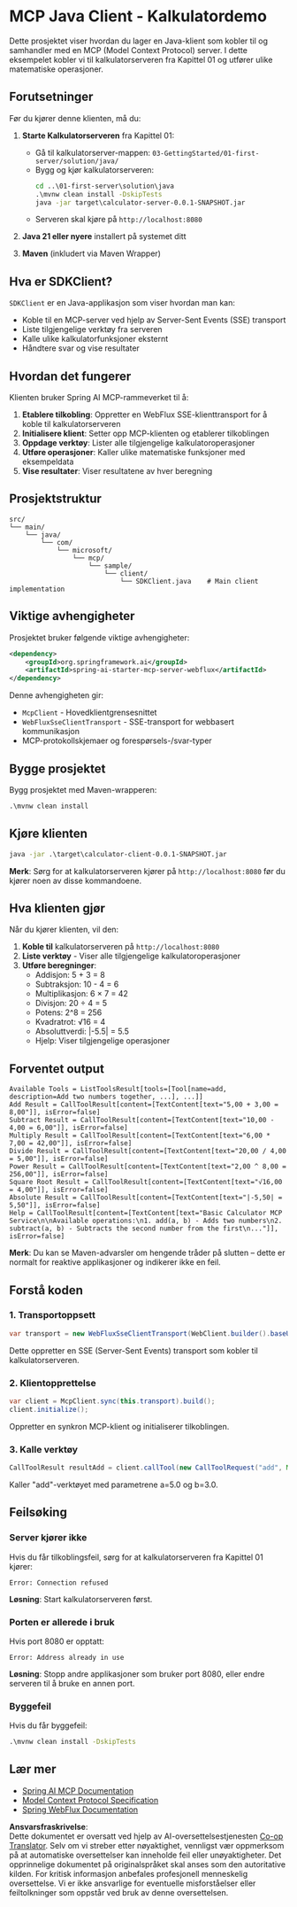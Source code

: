 <!--
CO_OP_TRANSLATOR_METADATA:
{
  "original_hash": "7074b9f4c8cd147c1c10f569d8508c82",
  "translation_date": "2025-07-13T18:35:17+00:00",
  "source_file": "03-GettingStarted/02-client/solution/java/README.md",
  "language_code": "no"
}
-->
# MCP Java Client - Kalkulatordemo

Dette prosjektet viser hvordan du lager en Java-klient som kobler til og samhandler med en MCP (Model Context Protocol) server. I dette eksempelet kobler vi til kalkulatorserveren fra Kapittel 01 og utfører ulike matematiske operasjoner.

## Forutsetninger

Før du kjører denne klienten, må du:

1. **Starte Kalkulatorserveren** fra Kapittel 01:
   - Gå til kalkulatorserver-mappen: `03-GettingStarted/01-first-server/solution/java/`
   - Bygg og kjør kalkulatorserveren:
     ```cmd
     cd ..\01-first-server\solution\java
     .\mvnw clean install -DskipTests
     java -jar target\calculator-server-0.0.1-SNAPSHOT.jar
     ```
   - Serveren skal kjøre på `http://localhost:8080`

2. **Java 21 eller nyere** installert på systemet ditt
3. **Maven** (inkludert via Maven Wrapper)

## Hva er SDKClient?

`SDKClient` er en Java-applikasjon som viser hvordan man kan:
- Koble til en MCP-server ved hjelp av Server-Sent Events (SSE) transport
- Liste tilgjengelige verktøy fra serveren
- Kalle ulike kalkulatorfunksjoner eksternt
- Håndtere svar og vise resultater

## Hvordan det fungerer

Klienten bruker Spring AI MCP-rammeverket til å:

1. **Etablere tilkobling**: Oppretter en WebFlux SSE-klienttransport for å koble til kalkulatorserveren
2. **Initialisere klient**: Setter opp MCP-klienten og etablerer tilkoblingen
3. **Oppdage verktøy**: Lister alle tilgjengelige kalkulatoroperasjoner
4. **Utføre operasjoner**: Kaller ulike matematiske funksjoner med eksempeldata
5. **Vise resultater**: Viser resultatene av hver beregning

## Prosjektstruktur

```
src/
└── main/
    └── java/
        └── com/
            └── microsoft/
                └── mcp/
                    └── sample/
                        └── client/
                            └── SDKClient.java    # Main client implementation
```

## Viktige avhengigheter

Prosjektet bruker følgende viktige avhengigheter:

```xml
<dependency>
    <groupId>org.springframework.ai</groupId>
    <artifactId>spring-ai-starter-mcp-server-webflux</artifactId>
</dependency>
```

Denne avhengigheten gir:
- `McpClient` - Hovedklientgrensesnittet
- `WebFluxSseClientTransport` - SSE-transport for webbasert kommunikasjon
- MCP-protokollskjemaer og forespørsels-/svar-typer

## Bygge prosjektet

Bygg prosjektet med Maven-wrapperen:

```cmd
.\mvnw clean install
```

## Kjøre klienten

```cmd
java -jar .\target\calculator-client-0.0.1-SNAPSHOT.jar
```

**Merk**: Sørg for at kalkulatorserveren kjører på `http://localhost:8080` før du kjører noen av disse kommandoene.

## Hva klienten gjør

Når du kjører klienten, vil den:

1. **Koble til** kalkulatorserveren på `http://localhost:8080`
2. **Liste verktøy** - Viser alle tilgjengelige kalkulatoroperasjoner
3. **Utføre beregninger**:
   - Addisjon: 5 + 3 = 8
   - Subtraksjon: 10 - 4 = 6
   - Multiplikasjon: 6 × 7 = 42
   - Divisjon: 20 ÷ 4 = 5
   - Potens: 2^8 = 256
   - Kvadratrot: √16 = 4
   - Absoluttverdi: |-5.5| = 5.5
   - Hjelp: Viser tilgjengelige operasjoner

## Forventet output

```
Available Tools = ListToolsResult[tools=[Tool[name=add, description=Add two numbers together, ...], ...]]
Add Result = CallToolResult[content=[TextContent[text="5,00 + 3,00 = 8,00"]], isError=false]
Subtract Result = CallToolResult[content=[TextContent[text="10,00 - 4,00 = 6,00"]], isError=false]
Multiply Result = CallToolResult[content=[TextContent[text="6,00 * 7,00 = 42,00"]], isError=false]
Divide Result = CallToolResult[content=[TextContent[text="20,00 / 4,00 = 5,00"]], isError=false]
Power Result = CallToolResult[content=[TextContent[text="2,00 ^ 8,00 = 256,00"]], isError=false]
Square Root Result = CallToolResult[content=[TextContent[text="√16,00 = 4,00"]], isError=false]
Absolute Result = CallToolResult[content=[TextContent[text="|-5,50| = 5,50"]], isError=false]
Help = CallToolResult[content=[TextContent[text="Basic Calculator MCP Service\n\nAvailable operations:\n1. add(a, b) - Adds two numbers\n2. subtract(a, b) - Subtracts the second number from the first\n..."]], isError=false]
```

**Merk**: Du kan se Maven-advarsler om hengende tråder på slutten – dette er normalt for reaktive applikasjoner og indikerer ikke en feil.

## Forstå koden

### 1. Transportoppsett
```java
var transport = new WebFluxSseClientTransport(WebClient.builder().baseUrl("http://localhost:8080"));
```
Dette oppretter en SSE (Server-Sent Events) transport som kobler til kalkulatorserveren.

### 2. Klientopprettelse
```java
var client = McpClient.sync(this.transport).build();
client.initialize();
```
Oppretter en synkron MCP-klient og initialiserer tilkoblingen.

### 3. Kalle verktøy
```java
CallToolResult resultAdd = client.callTool(new CallToolRequest("add", Map.of("a", 5.0, "b", 3.0)));
```
Kaller "add"-verktøyet med parametrene a=5.0 og b=3.0.

## Feilsøking

### Server kjører ikke
Hvis du får tilkoblingsfeil, sørg for at kalkulatorserveren fra Kapittel 01 kjører:
```
Error: Connection refused
```
**Løsning**: Start kalkulatorserveren først.

### Porten er allerede i bruk
Hvis port 8080 er opptatt:
```
Error: Address already in use
```
**Løsning**: Stopp andre applikasjoner som bruker port 8080, eller endre serveren til å bruke en annen port.

### Byggefeil
Hvis du får byggefeil:
```cmd
.\mvnw clean install -DskipTests
```

## Lær mer

- [Spring AI MCP Documentation](https://docs.spring.io/spring-ai/reference/api/mcp/)
- [Model Context Protocol Specification](https://modelcontextprotocol.io/)
- [Spring WebFlux Documentation](https://docs.spring.io/spring-framework/docs/current/reference/html/web-reactive.html)

**Ansvarsfraskrivelse**:  
Dette dokumentet er oversatt ved hjelp av AI-oversettelsestjenesten [Co-op Translator](https://github.com/Azure/co-op-translator). Selv om vi streber etter nøyaktighet, vennligst vær oppmerksom på at automatiske oversettelser kan inneholde feil eller unøyaktigheter. Det opprinnelige dokumentet på originalspråket skal anses som den autoritative kilden. For kritisk informasjon anbefales profesjonell menneskelig oversettelse. Vi er ikke ansvarlige for eventuelle misforståelser eller feiltolkninger som oppstår ved bruk av denne oversettelsen.